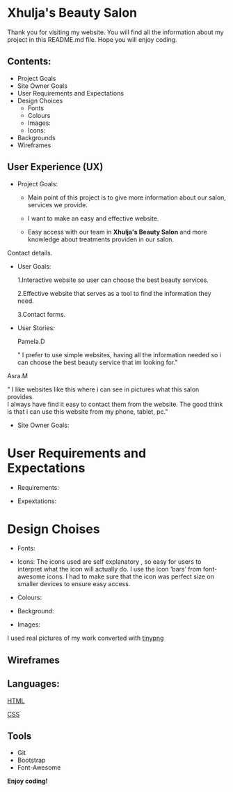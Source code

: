 
<!-- Headings-->
# Xhulja's Beauty Salon

Thank you for visiting my website. You will find all the information about my project in this README.md file.
Hope you will enjoy coding.

## Contents:
* Project Goals
* Site Owner Goals
* User Requirements and Expectations 
* Design Choices 
  * Fonts
   * Colours
   * Images:
   * Icons:
 * Backgrounds
 * Wireframes

## User Experience (UX)

* Project Goals: 
  
  * Main point of this project is to give more information about our salon,
  services we provide.

   * I want to make an easy and effective website.
                                       <!--Strong-->
   * Easy access with our  team in __Xhulja's Beauty Salon__ and more knowledge about treatments providen in our salon.

Contact details.








* User Goals:
  
  1.Interactive website so user can choose the best beauty services.

  2.Effective website that serves as a tool to find the information they need.

  3.Contact forms.









* User Stories:
  
  Pamela.D 

  " I prefer to use simple websites,
   having all the information needed so i can choose the best beauty service that im looking for."


Asra.M 

" I like websites like this where i can see in pictures what this salon provides.    
I always have find it easy to contact them from the website.
The good think is that i can use this website from my phone, tablet, pc."







* Site Owner Goals:






# User Requirements and Expectations

* Requirements:









* Expextations:





# Design Choises

* Fonts:
* Icons:
  The icons used are self explanatory , so easy for users to interpret what the icon will actually do. 
  I use the icon ‘bars’ from font-awesome icons.
 I had to make sure that the icon was perfect size on smaller devices to ensure easy access.

* Colours:
* Background:
 * Images:
  
  I used real pictures of my work converted with [tinypng](https://tinypng.com/)


## Wireframes




## Languages:

[HTML](https://en.wikipedia.org/wiki/HTML5)


[CSS](https://www.w3.org/Style/CSS/Overview.en.html)



## Tools 
* Git
* Bootstrap
* Font-Awesome


<!--Strong-->

 __Enjoy coding!__
